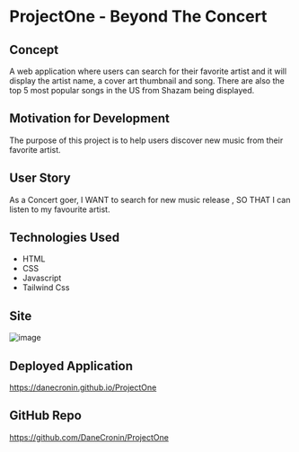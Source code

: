 # ProjectOne - Beyond The Concert

## Concept                                        
A web application where users can search for their favorite artist and it will display the artist name, a cover art thumbnail and song. There are also the top 5 most popular songs in the US from Shazam being displayed.

## Motivation for Development           
The purpose of this project is to help users discover new music from their favorite artist.  

## User Story                                        
As a Concert goer, I WANT to search for new music release , SO THAT I can listen to my favourite artist.

## Technologies Used    
* HTML                                                 
* CSS                                            
* Javascript                                   
* Tailwind Css

## Site
![image](https://user-images.githubusercontent.com/107944830/187748686-635e58dc-1ad1-4bd7-852f-9612e655c1e4.png)

 ## Deployed Application
https://danecronin.github.io/ProjectOne

## GitHub Repo
https://github.com/DaneCronin/ProjectOne


